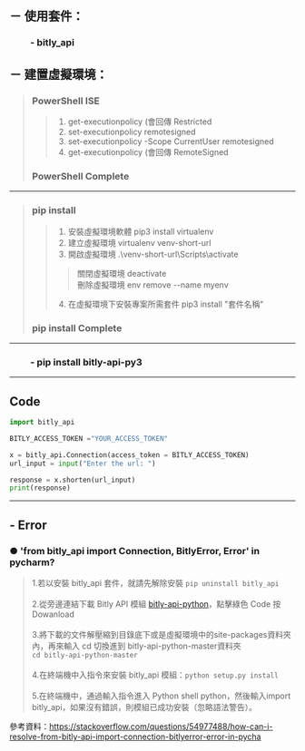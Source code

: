 ## － 使用套件：
### &emsp;&emsp; - bitly_api

## － 建置虛擬環境：
> ###  PowerShell ISE
>> 1. get-executionpolicy (會回傳 Restricted
>> 2. set-executionpolicy remotesigned
>> 3. set-executionpolicy -Scope CurrentUser remotesigned
>> 4. get-executionpolicy (會回傳 RemoteSigned
> ### PowerShell Complete 
---
> ### pip install
>> 1. 安裝虛擬環境軟體 pip3 install virtualenv  
>> 2. 建立虛擬環境 virtualenv venv-short-url
>> 3. 開啟虛擬環境 .\venv-short-url\Scripts\activate
>>> 關閉虛擬環境 deactivate <br>
>>> 刪除虛擬環境 env remove --name myenv
>> 4. 在虛擬環境下安裝專案所需套件 pip3 install "套件名稱"
> ### pip install Complete
---
### &emsp;&emsp; - pip install bitly-api-py3
---
## Code
```py
import bitly_api

BITLY_ACCESS_TOKEN ="YOUR_ACCESS_TOKEN"

x = bitly_api.Connection(access_token = BITLY_ACCESS_TOKEN)
url_input = input("Enter the url: ")

response = x.shorten(url_input)
print(response)
```
---
## - Error
### ● 'from bitly_api import Connection, BitlyError, Error' in pycharm?
> 1.若以安裝 bitly_api 套件，就請先解除安裝 `pip uninstall bitly_api` <br><br>
> 2.從旁邊連結下載 Bitly API 模組 [bitly-api-python](https://github.com/bitly/bitly-api-python)，點擊綠色 Code 按 Dowanload <br><br>
> 3.將下載的文件解壓縮到目錄底下或是虛擬環境中的site-packages資料夾內，再來輸入 cd 切換進到 bitly-api-python-master資料夾<br> `cd bitly-api-python-master`<br><br>
> 4.在終端機中入指令來安裝 bitly_api 模組：`python setup.py install`<br><br>
> 5.在終端機中，通過輸入指令進入 Python shell python，然後輸入import bitly_api，如果沒有錯誤，則模組已成功安裝（忽略語法警告）。

參考資料：https://stackoverflow.com/questions/54977488/how-can-i-resolve-from-bitly-api-import-connection-bitlyerror-error-in-pycha

